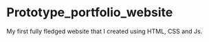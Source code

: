 # Prototype_portfolio_website
 My first fully fledged website that I created using HTML, CSS and Js.
